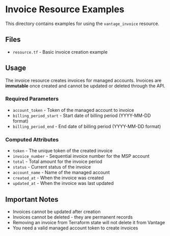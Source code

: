 # Invoice Resource Examples

This directory contains examples for using the `vantage_invoice` resource.

## Files

- `resource.tf` - Basic invoice creation example

## Usage

The invoice resource creates invoices for managed accounts. Invoices are **immutable** once created and cannot be updated or deleted through the API.

### Required Parameters

- `account_token` - Token of the managed account to invoice
- `billing_period_start` - Start date of billing period (YYYY-MM-DD format)
- `billing_period_end` - End date of billing period (YYYY-MM-DD format)

### Computed Attributes

- `token` - The unique token of the created invoice
- `invoice_number` - Sequential invoice number for the MSP account
- `total` - Total amount for the invoice period
- `status` - Current status of the invoice
- `account_name` - Name of the managed account
- `created_at` - When the invoice was created
- `updated_at` - When the invoice was last updated

## Important Notes

- Invoices cannot be updated after creation
- Invoices cannot be deleted - they are permanent records
- Removing an invoice from Terraform state will not delete it from Vantage
- You need a valid managed account token to create invoices
